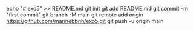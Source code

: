 echo "# exo5" >> README.md
git init
git add README.md
git commit -m "first commit"
git branch -M main
git remote add origin https://github.com/marinebbnh/exo5.git
git push -u origin main
